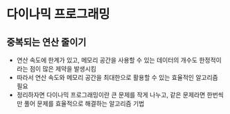 # 다이나믹 프로그래밍

## 중복되는 연산 줄이기
- 연산 속도에 한계가 있고, 메모리 공간을 사용할 수 있는 데이터의 개수도 한정적이라는 점이 많은 제약을 발생시킴
- 따라서 연산 속도와 메모리 공간을 최대한으로 활용할 수 있는 효율적인 알고리즘 필요
- 정리하자면 다이나믹 프로그래밍이란 큰 문제를 작게 나누고, 같은 문제라면 한번씩만 풀어 문제를 효율적으로 해결하는 알고리즘 기법